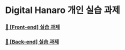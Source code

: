 # Digital Hanaro 개인 실습 과제

### [🚩 [Front-end] 실습 과제 ](https://unleashed-fire-109.notion.site/bd3e8ccc518947df8fd764ac8bb24f40?pvs=4)

### [🚩 [Back-end] 실습 과제](https://unleashed-fire-109.notion.site/Back-end-a5cb53824ba0499a9f7cce874b9b55d4)
